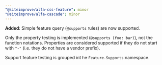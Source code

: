 ```yaml
---
"@siteimprove/alfa-css-feature": minor
"@siteimprove/alfa-cascade": minor
---
```


**Added:** Simple feature query (`@supports` rules) are now supported.

Only the property testing is implemented (`@supports (foo: bar)`), not the function notations. Properties are considered supported if they do not start with `"-"` (i.e. they do not have a vendor prefix).

Support feature testing is grouped int he `Feature.Supports` namespace.
